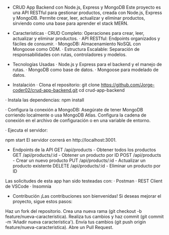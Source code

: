 - CRUD App Backend con Node.js, Express y MongoDB
  Este proyecto es una API RESTful para gestionar productos, creada con Node.js, Express y MongoDB. Permite crear, leer, actualizar y eliminar productos, sirviendo como una base para aprender el stack MERN.

- Características
  · CRUD Completo: Operaciones para crear, leer, actualizar y eliminar productos.
  · API RESTful: Endpoints organizados y fáciles de consumir.
  · MongoDB: Almacenamiento NoSQL con Mongoose como ODM.
  · Estructura Escalable: Separación de responsabilidades con rutas, controladores y modelos.

- Tecnologías Usadas
  · Node.js y Express para el backend y el manejo de rutas.
  · MongoDB como base de datos.
  · Mongoose para modelado de datos.

- Instalación
  · Clona el repositorio:
  git clone https://github.com/Jorge-coder02/crud-app-backend.git
  cd crud-app-backend

· Instala las dependencias:
npm install

· Configura la conexión a MongoDB:
Asegúrate de tener MongoDB corriendo localmente o usa MongoDB Atlas.
Configura la cadena de conexión en el archivo de configuración o en una variable de entorno.

· Ejecuta el servidor:

npm start
El servidor correrá en http://localhost:3001.

- Endpoints de la API
  GET /api/products - Obtener todos los productos
  GET /api/products/:id - Obtener un producto por ID
  POST /api/products - Crear un nuevo producto
  PUT /api/products/:id - Actualizar un producto existente
  DELETE /api/products/:id - Eliminar un producto por ID

Las solicitudes de esta app han sido testeadas con:
· Postman
· REST Client de VSCode
· Insomnia

- Contribución
  ¡Las contribuciones son bienvenidas! Si deseas mejorar el proyecto, sigue estos pasos:

Haz un fork del repositorio.
Crea una nueva rama (git checkout -b feature/nueva-caracteristica).
Realiza tus cambios y haz commit (git commit -m 'Añadir nueva característica').
Envía tus cambios (git push origin feature/nueva-caracteristica).
Abre un Pull Request.

<!-- Licencia
Este proyecto está bajo la licencia MIT. -->
